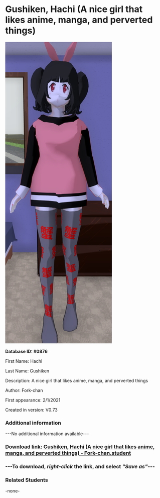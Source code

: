 # Gushiken, Hachi (A nice girl that likes anime, manga, and perverted things)

<img src="../../Files/Images/Gushiken, Hachi (A nice girl that likes anime, manga, and perverted things).png" title="Gushiken, Hachi (A nice girl that likes anime, manga, and perverted things) - Fork-chan">

**Database ID: #0876**

First Name: Hachi

Last Name: Gushiken

Description: A nice girl that likes anime, manga, and perverted things

Author: Fork-chan

First appearance: 2/1/2021

Created in version: V0.73

### Additional information

---No additional information available---

### Download link: <a href="https://raw.githubusercontent.com/Arbiter1223/Daigaku-Gurashi-Custom-Students/master/Files/Student%20Files/Gushiken%2C%20Hachi%20(A%20nice%20girl%20that%20likes%20anime%2C%20manga%2C%20and%20perverted%20things)%20-%20Fork-chan.student">Gushiken, Hachi (A nice girl that likes anime, manga, and perverted things) - Fork-chan.student</a>

### ---**To download, _right-click_ the link, and select _"Save as"_**---

### Related Students

-none-
